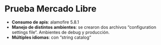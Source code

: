 # Prueba Mercado Libre

- **Consumo de apis**: alamofire 5.8.1
- **Manejo de distintos ambientes**: se crearon dos archivos “configuration settings file“. Ambientes de debug y producción.
- **Múltiples idiomas**: con “string catalog“
